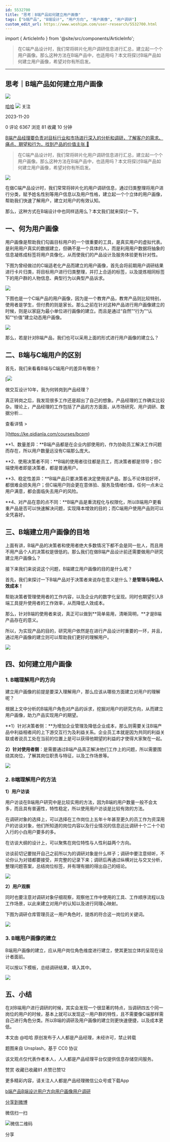 ```yaml
---
id: 5532700
title: "思考｜B端产品如何建立用户画像"
tags: ["b端产品", "B端设计", "用户方向", "用户画像", "用户调研"]
custom_edit_url: https://www.woshipm.com/user-research/5532700.html
---
```

import { ArticleInfo } from '@site/src/components/ArticleInfo';

<ArticleInfo
    author="哈哈"
    authorLink="https://www.woshipm.com/u/954864"
    published="2023-11-20"
    views={6367}
    comments={0}
    collects={81}
/>

> 在C端产品设计时，我们常将碎片化用户调研信息进行汇总，建立起一个个用户画像。那么这种方法在B端产品中，也适用吗？本文将探讨B端产品如何建立用户画像，希望对你有所启发。

---

## 思考｜B端产品如何建立用户画像

[![](https://image.woshipm.com/wp-files/2019/09/ovBw2P2xMxohCDrsnUJO.jpg!/both/72x72)](https://www.woshipm.com/u/954864)

[哈哈](https://www.woshipm.com/u/954864) ![](https://static.woshipm.com/tag/1101_1@2x.png) 关注

2023-11-20

0 评论 6367 浏览 81 收藏 10 分钟

[B端产品经理要负责对目标行业和市场进行深入的分析和调研，了解客户的需求、痛点、期望和行为，找到产品的价值主张 🔗](https://ke.qidianla.com/courses/bcpm)

> 在C端产品设计时，我们常将碎片化用户调研信息进行汇总，建立起一个个用户画像。那么这种方法在B端产品中，也适用吗？本文将探讨B端产品如何建立用户画像，希望对你有所启发。

![](https://image.woshipm.com/2023/04/13/b1b6c5ba-d9ee-11ed-a8b0-00163e0b5ff3.jpg)

在做C端产品设计时，我们常常将碎片化的用户调研信息，通过归类整理将用户进行分类，赋予姓名性别等用户信息以及用户性格，建立起一个个立体的用户画像，帮助我们快速了解用户，建立对用户的有效认知。

那么，这种方式在B端设计中也同样适用么？本文我们就来探讨一下。

## 一、何为用户画像

用户画像是帮助我们勾画目标用户的一个很重要的工具，是真实用户的虚拟代表。是利用用户真实的数据建立，但确不是一个具体的人，而是利用用户数据将抽象的信息凝练成标签将用户具像化，从而使我们的产品设计及服务体验更有针对性。

下图为曾经做过的C端适老化产品而建立的用户画像，首先会将前期用户调研结果进行卡片归类，将目标用户进行归类整理，并打上合适的标签，以及提炼相同标签下的用户群的人物信息、典型行为以典型产品诉求。

![](https://image.woshipm.com/2023/07/23/5c1d7ee8-2929-11ee-b419-00163e0b5ff3.jpg)

下图也是一个C端产品的用户画像，因为是一个教育产品，教育产品则比较特别，使用者是学生，但付费的则是家长。那么之前在针对这种产品进行用户画像建立的时候，则是以家庭为最小单位进行画像的建立。而且是通过“自然”“行为”“认知”“价值”建立动态用户画像。

![](https://image.woshipm.com/2023/07/23/d4a7ac74-292b-11ee-aa2b-00163e0b5ff3.png)

那么，若是针对B端产品，我们也可以采用上面的形式进行用户画像的建立么？

## 二、B端与C端用户的区别

首先，我们来看看B端与C端用户的差异有哪些？

[![](https://image.woshipm.com/2023/08/02/769bf6f4-30e6-11ee-b3cb-00163e0b5ff3.png)

做交互设计10年，我为何转岗到产品经理？

真正转岗之后，我发现很多工作还是超出了自己的想象。产品经理的工作确实比较杂。理论上，产品经理的工作包括了产品的方方面面，从市场研究、用户调研、数据分析...

查看详情 >

](https://ke.qidianla.com/courses/bcpm)

**1、数量差异：**B端产品都是在企业内部使用的，作为协助员工解决工作问题而存在，所以用户数量远没有C端那么庞大。

**2、使用决策者不同：**B端的使用者往往都是员工，而决策者都是领导；但C端使用者即是决策者，都是普通用户。

**3、稳定性差异：**B端产品只要决策者决定使用该产品，那么不论体验好坏，都很难会损失用户；但C端用户则会更在意体验、服务及情绪价值，任何一点未让用户满意，都会面临失去用户的风险。

**4、对产品在意的点不同：**B端产品是重流程化与权限化，所以B端用户更看重产品是否可以快速解决问题，实现降本增效的目的；而C端用户使用产品则可以全凭喜好。

## 三、B端建立用户画像的目地

上面有讲，B端产品的决策者和使用者绝大多数情况下都不会是同一批人，而且用不用产品个人的决策权是很低的。那么我们在做B端产品设计前还需要做用户研究建立用户画像么？

接下来我们来说说这个问题，B端建立用户画像的目的是什么呢？

首先，我们来探讨一下B端产品对于决策者来说存在意义是什么？**是管理与降低人效成本！**

帮助决策者管理使用者的工作内容，以及企业内的数字化呈现。同时也期望引入B端工具提升使用者的工作效率，从而降低人效成本。

那么，针对B端的使用者来说，真正可以做到**简单易用，清晰简明，**才是B端产品存在的意义。

所以，为实现产品的目的，研究用户依然是在进行产品设计时重要的一环，并且，通过用户画像的建立则可以帮助我们更好的理解用户。

![](https://image.woshipm.com/2023/07/23/e33e432e-292b-11ee-aa2b-00163e0b5ff3.jpg)

## 四、如何建立用户画像

### 1\. B端理解用户的方向

建立用户画像的前提是要深入理解用户，那么应该从哪些方面建立对用户的理解呢？

根据上文中分析的B端用户角色对产品的诉求，挖掘对用户的研究方向，从而建立用户画像，助力产品实现用户的期望。

**1）针对决策者侧：**为增加企业管理及降低企业成本，那么则需要关注B端产品中利益相者间的上下游交互行为及利益关系。企业员工本就是因为共同的利益关联或者说员工处在当前的位置上是可以获得他期望的利益的才使得大家聚在一起。

**2）针对使用者侧**：是需要通过B端产品真正解决他们工作上的问题，所以需要围绕其岗位，了解其岗位职责与特征，以及工作场景等。

![](https://image.woshipm.com/2023/07/23/e8d9bdf4-292b-11ee-875d-00163e0b5ff3.jpg)

### 2\. B端理解用户的方法

**1）用户访谈**

用户访谈在B端用户研究中是比较实用的方法，因为B端的用户数量一般不会太多，而且具有普遍性，特性稳定，所以使用用户访谈是比较有效的方法。

在调研对象的选择上，可以选择在工作岗位上五年十年甚至更久的员工作为资深用户的访谈对象，他们所知道的岗位内容以及行业情况的信息远比调研十个二十个初入行的小白用户要多的多。

在访谈大纲的设计上，可以聚焦在岗位特性与人性利益两个方向。

访谈前切记要抛开自己之前所以为的调研对象是什么样子；调研中要注意倾听，不论你认为对错都要接受，并完整的记录下来；调研后再通过纵横对比与交叉分析，整理问题答案，总结岗位标签，并有理有据的得出自己的结论。

![](https://image.woshipm.com/2023/07/23/ee59f01e-292b-11ee-b419-00163e0b5ff3.jpg)

**2）用户观察**

同时也要注意对调研对象仔细观察，观察他工作中使用的工具、工作顺序流程以及工作场景，以此来建立对用户的认知以及进行同理心映射。

下图为调研仓库管理员这一用户角色时，提炼的符合这一岗位的关键词。

![](https://image.woshipm.com/2023/07/23/fbdd5884-292b-11ee-aa2b-00163e0b5ff3.png)

### 3\. B端用户画像的建立

B端用户画像的建立，应从用户岗位角色维度进行建立，使其更加立体的呈现在设计者面前。

可以按以下模板，总结调研结果，填入其中。

![](https://image.woshipm.com/2023/07/23/05abe948-292c-11ee-aa2b-00163e0b5ff3.jpg)

## 五、小结

在对B端用户进行调研的时候，其实会发现一个很显著的特点，当调研四五个同一岗位的用户的时候，基本上就可以发现这一用户群的特性，且不需要像C端那样需自己进行角色分类。所以B端的调研及用户画像的建立则更快速便捷，以及成本更低。

本文由 @哈哈 原创发布于人人都是产品经理，未经许可，禁止转载

题图来自 Unsplash，基于 CC0 协议

该文观点仅代表作者本人，人人都是产品经理平台仅提供信息存储空间服务。

赞赏 收藏已收藏81 点赞已赞12

更多精彩内容，请关注人人都是产品经理微信公众号或下载App

[b端产品](https://www.woshipm.com/tag/b%e7%ab%af%e4%ba%a7%e5%93%81)[B端设计](https://www.woshipm.com/tag/b%e7%ab%af%e8%ae%be%e8%ae%a1)[用户方向](https://www.woshipm.com/tag/%e7%94%a8%e6%88%b7%e6%96%b9%e5%90%91)[用户画像](https://www.woshipm.com/tag/%e7%94%a8%e6%88%b7%e7%94%bb%e5%83%8f)[用户调研](https://www.woshipm.com/tag/%e7%94%a8%e6%88%b7%e8%b0%83%e7%a0%94)

[分享到微博](https://service.weibo.com/share/share.php?appkey=2775287854&title=思考｜B端产品如何建立用户画像&url=https://www.woshipm.com/user-research/5532700.html&pic=https://image.woshipm.com/2023/04/13/b1b6c5ba-d9ee-11ed-a8b0-00163e0b5ff3.jpg)

微信扫一扫

![微信二维码](https://api.pwmqr.com/qrcode/create/?url=https://www.woshipm.com/user-research/5532700.html)

分享